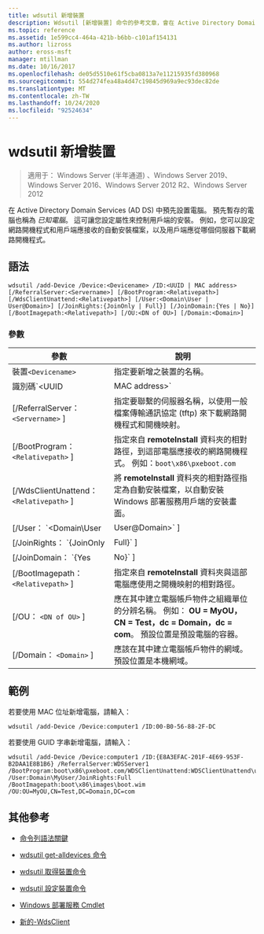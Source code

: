 ```yaml
---
title: wdsutil 新增裝置
description: Wdsutil [新增裝置] 命令的參考文章，會在 Active Directory Domain Services 中預先設置電腦。
ms.topic: reference
ms.assetid: 1e599cc4-464a-421b-b6bb-c101af154131
ms.author: lizross
author: eross-msft
manager: mtillman
ms.date: 10/16/2017
ms.openlocfilehash: de05d5510e61f5cba0813a7e11215935fd380968
ms.sourcegitcommit: 554d274fea48a4d47c19845d969a9ec93dec82de
ms.translationtype: MT
ms.contentlocale: zh-TW
ms.lasthandoff: 10/24/2020
ms.locfileid: "92524634"
---
```

# <a name="wdsutil-add-device"></a>wdsutil 新增裝置

> 適用于： Windows Server (半年通道) 、Windows Server 2019、Windows Server 2016、Windows Server 2012 R2、Windows Server 2012

在 Active Directory Domain Services (AD DS) 中預先設置電腦。 預先暫存的電腦也稱為 *已知電腦*。 這可讓您設定屬性來控制用戶端的安裝。 例如，您可以設定網路開機程式和用戶端應接收的自動安裝檔案，以及用戶端應從哪個伺服器下載網路開機程式。

## <a name="syntax"></a>語法

```
wdsutil /add-Device /Device:<Devicename> /ID:<UUID | MAC address> [/ReferralServer:<Servername>] [/BootProgram:<Relativepath>] [/WdsClientUnattend:<Relativepath>] [/User:<Domain\User | User@Domain>] [/JoinRights:{JoinOnly | Full}] [/JoinDomain:{Yes | No}] [/BootImagepath:<Relativepath>] [/OU:<DN of OU>] [/Domain:<Domain>]
```

### <a name="parameters"></a>參數

| 參數 | 說明 |
|--|--|
| 裝置`<Devicename>` | 指定要新增之裝置的名稱。 |
| 識別碼`<UUID|MAC address>` | 指定電腦的 GUID/UUID 或 MAC 位址。 GUID/UUID 必須是下列兩種格式之一：二進位字串 (`/ID:ACEFA3E81F20694E953EB2DAA1E8B1B6`) 或 guid 字串 (`/ID:E8A3EFAC-201F-4E69-953E-B2DAA1E8B1B6`) 。 MAC 位址的格式必須是下列格式： **00B056882FDC** (沒有連字號) 或 **00-B0-56-88-94-DC** (加上連字號)  |
| [/ReferralServer： `<Servername>` ] | 指定要聯繫的伺服器名稱，以使用一般檔案傳輸通訊協定 (tftp) 來下載網路開機程式和開機映射。 |
| [/BootProgram： `<Relativepath>` ] | 指定來自 **remoteInstall** 資料夾的相對路徑，到這部電腦應接收的網路開機程式。 例如：`boot\x86\pxeboot.com` |
| [/WdsClientUnattend： `<Relativepath>` ] | 將 **remoteInstall** 資料夾的相對路徑指定為自動安裝檔案，以自動安裝 Windows 部署服務用戶端的安裝畫面。 |
| [/User： `<Domain\User|User@Domain>` ] | 設定電腦帳戶物件的許可權，將電腦加入網域的必要許可權授與指定的使用者。 |
| [/JoinRights： `{JoinOnly|Full}` ] | 指定要指派給使用者的許可權類型。<ul><li>**JoinOnly** -要求系統管理員先重設電腦帳戶，使用者才能將電腦加入網域。</li><li>**Full** -提供使用者的完整存取權，包括將電腦加入網域的許可權。 |
| [/JoinDomain： `{Yes|No}` ] | 指定是否應在作業系統安裝期間，將電腦加入網域作為此電腦帳戶。 預設值為 **[是]**。 |
| [/BootImagepath： `<Relativepath>` ] | 指定來自 **remoteInstall** 資料夾與這部電腦應使用之開機映射的相對路徑。 |
| [/OU： `<DN of OU>` ] | 應在其中建立電腦帳戶物件之組織單位的分辨名稱。 例如： **OU = MyOU，CN = Test，dc = Domain，dc = com**。 預設位置是預設電腦的容器。 |
| [/Domain： `<Domain>` ] | 應該在其中建立電腦帳戶物件的網域。 預設位置是本機網域。 |

## <a name="examples"></a>範例

若要使用 MAC 位址新增電腦，請輸入：

```
wdsutil /add-Device /Device:computer1 /ID:00-B0-56-88-2F-DC
```

若要使用 GUID 字串新增電腦，請輸入：

```
wdsutil /add-Device /Device:computer1 /ID:{E8A3EFAC-201F-4E69-953F-B2DAA1E8B1B6} /ReferralServer:WDSServer1 /BootProgram:boot\x86\pxeboot.com/WDSClientUnattend:WDSClientUnattend\unattend.xml /User:Domain\MyUser/JoinRights:Full /BootImagepath:boot\x86\images\boot.wim /OU:OU=MyOU,CN=Test,DC=Domain,DC=com
```

## <a name="additional-references"></a>其他參考

- [命令列語法關鍵](command-line-syntax-key.md)

- [wdsutil get-alldevices 命令](wdsutil-get-alldevices.md)

- [wdsutil 取得裝置命令](wdsutil-get-device.md)

- [wdsutil 設定裝置命令](wdsutil-set-device.md)

- [Windows 部署服務 Cmdlet](/powershell/module/wds)

- [新的-WdsClient](/powershell/module/wds/New-WdsClient)
